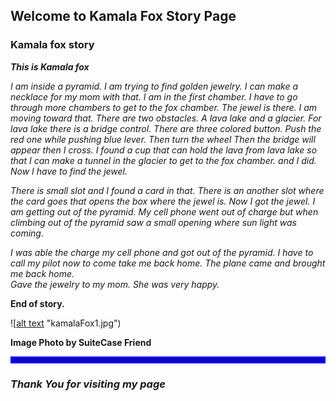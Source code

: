 <!--  -->

## Welcome to Kamala Fox Story Page

###  Kamala fox story
**_This is Kamala fox_**


_I am inside a pyramid. I am trying to find  golden jewelry. 
I can make a necklace for my mom with that.
I am in the first chamber. I have to go through more chambers to get to the fox chamber.
The jewel is there. I am moving toward that. 
There are two obstacles. A lava lake and a glacier. 
For lava lake there is a bridge control. There are three colored button. 
Push the red one while pushing blue lever. Then turn the wheel 
Then the bridge will appear then I cross. 
I found a cup that can hold the lava from lava lake so that I can make a tunnel in the glacier to get to the fox chamber. 
and I did.
Now I have to find the jewel._ 

_There is small slot and I found a card in that. There is an another slot where the card goes that opens the box where the jewel is. 
Now I got the jewel. I am getting out of the pyramid. 
My cell phone went out of charge but when climbing out of the pyramid saw a small opening where sun light was coming._

_I was able the charge my cell phone and got out of the pyramid. 
I have to call my pilot now to come take me back home. 
The plane came and brought me back home.  
Gave the jewelry to my mom. She was very happy._

**End of story.**

![[alt text](kamalaFox1.jpg) "kamalaFox1.jpg")

<b>Image Photo by SuiteCase Friend</b>
<hr style="border:5px solid blue">

### _Thank You for visiting my page_
